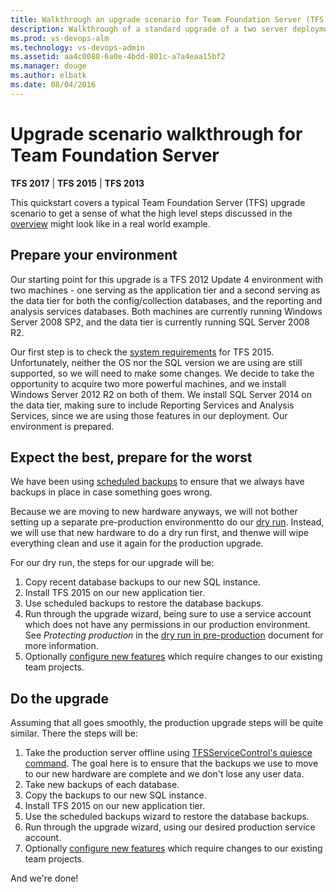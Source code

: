 ```yaml
---
title: Walkthrough an upgrade scenario for Team Foundation Server (TFS)
description: Walkthrough of a standard upgrade of a two server deployment from TFS 2012 to TFS 2015.
ms.prod: vs-devops-alm
ms.technology: vs-devops-admin
ms.assetid: aa4c0088-6a0e-4bdd-801c-a7a4eaa15bf2
ms.manager: douge
ms.author: elbatk
ms.date: 08/04/2016
---
```


[//]: # (monikerRange: '>= tfs-2013 < tfs-2018')

# Upgrade scenario walkthrough for Team Foundation Server

**TFS 2017** | **TFS 2015** | **TFS 2013**

This quickstart covers a typical Team Foundation Server (TFS) upgrade scenario to get a sense of what the high level steps discussed in the [overview](../../accounts/account-management.md) might look like in a real world example.

## Prepare your environment

Our starting point for this upgrade is a TFS 2012 Update 4 environment with two machines - one serving as the application tier and a second serving as the data tier for both the config/collection databases, and the reporting and analysis services databases. Both machines are currently running Windows Server 2008 SP2, and the data tier is currently running SQL Server 2008 R2. 

Our first step is to check the [system requirements](../requirements.md) for TFS 2015. Unfortunately, neither the OS nor the SQL version we are using are still supported, so we will need to make some changes. We decide to take the opportunity to acquire two more powerful machines, and we install Windows Server 2012 R2 on
both of them. We install SQL Server 2014 on the data tier, making sure to include Reporting Services and Analysis Services, since we are using those features in our deployment. Our environment is prepared.

## Expect the best, prepare for the worst

We have been using [scheduled backups](../admin/backup/config-backup-sched-plan.md) to ensure that we always have backups in place in case something goes wrong. 

Because we are moving to new hardware anyways, we will not bother setting up a separate pre-production environmentto do our [dry run](pre-production.md). Instead, we will use that new hardware to do a dry run first, and thenwe will wipe everything clean and use it again for the production upgrade.

For our dry run, the steps for our upgrade will be:

1. Copy recent database backups to our new SQL instance.
2. Install TFS 2015 on our new application tier.
3. Use scheduled backups to restore the database backups.
4. Run through the upgrade wizard, 
being sure to use a service account which does not have any permissions in our production environment. 
See *Protecting production* in the [dry run in pre-production](pre-production.md) document for more information. 
5. Optionally [configure new features](../../work/customize/upgrade-tfs-2008-or-2010.md) which require changes to our existing team projects.

## Do the upgrade

Assuming that all goes smoothly, the production upgrade steps will be quite similar. There the steps will be:

1. Take the production server offline using [TFSServiceControl's quiesce command](../command-line/tfsservicecontrol-cmd.md). The goal here is to ensure that the backups we use to move to our new hardware are complete and we don't lose any user data. 
2. Take new backups of each database. 
3. Copy the backups to our new SQL instance.
4. Install TFS 2015 on our new application tier.
5. Use the scheduled backups wizard to restore the database backups.
6. Run through the upgrade wizard, using our desired production service account.
7. Optionally [configure new features](../../work/customize/configure-features-after-upgrade.md) which require changes to our existing team projects.

And we're done! 

